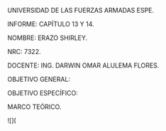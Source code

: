 UNIVERSIDAD DE LAS FUERZAS ARMADAS ESPE.

INFORME: CAPÍTULO 13 Y 14.

NOMBRE: ERAZO SHIRLEY.

NRC: 7322.

DOCENTE: ING. DARWIN OMAR ALULEMA FLORES.

OBJETIVO GENERAL:

OBJETIVO ESPECÍFICO:


MARCO TEÓRICO.

![](
